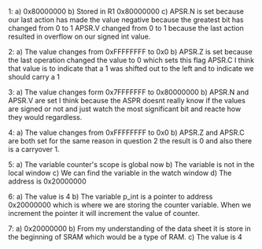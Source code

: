 1:
  a) 0x80000000
  b) Stored in R1 0x80000000
  c) APSR.N is set because our last action has made the value negative because the greatest bit has changed from 0 to 1
     APSR.V changed from 0 to 1 because the last action resulted in overflow on our signed int value.     

2:
  a) The value changes from 0xFFFFFFFF to 0x0
  b) APSR.Z is set because the last operation changed the value to 0 which sets this flag
     APSR.C I think that value is to indicate that a 1 was shifted out to the left and to indicate we should carry a 1

3:
  a) The value changes form 0x7FFFFFFF to 0x80000000
  b) APSR.N and APSR.V are set I think because the ASPR doesnt really know if the values are signed or not and just watch the most significant bit and 
        reacte how they would regardless.

4:
  a) The value changes from 0xFFFFFFFF to 0x0
  b) APSR.Z and APSR.C are both set for the same reason in question 2 the result is 0 and also there is a carryover 1.

5: 
  a) The variable counter's scope is global now
  b) The variable is not in the local window
  c) We can find the variable in the watch window
  d) The address is 0x20000000

6:
  a) The value is 4
  b) The variable p_int is a pointer to address 0x20000000 which is where we are storing the counter variable. When we increment the pointer it will 
      increment the value of counter.

7:
  a) 0x20000000
  b) From my understanding of the data sheet it is store in the beginning of SRAM which would be a type of RAM.
  c) The value is 4

